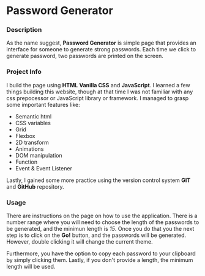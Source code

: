 # Password Generator


### Description
As the name suggest, **Password Generator** is simple 
page that provides an interface for someone to 
generate strong passwords. Each time we click to 
generate password, two passwords are printed on the screen.


### Project Info
I build the page using **HTML** **Vanilla CSS** 
and **JavaScript**. I learned a few things building 
this website, though at that time I was not familiar 
with any css prepocessor or JavaScript library or framework. 
I managed to grasp some important features like:

- Semantic html
- CSS variables
- Grid
- Flexbox
- 2D transform
- Animations
- DOM manipulation
- Function
- Event & Event Listener

Lastly, I gained some more practice using the 
version control system **GIT** and **GitHub** repository.

### Usage
There are instructions on the page on how to use
the application. There is a number range where 
you will need to choose the length of the 
passwords to be generated, and the minimun length is _15_. 
Once you do that you the next step is to click 
on the **Go!** button, and the passwords will be generated. 
However, double clicking it will change the current theme.

Furthermore, you have the option to copy each 
password to your clipboard by simply clicking them. 
Lastly, if you don't provide a length, the minimum length will be used.
